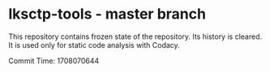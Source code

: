 # lksctp-tools - master branch

This repository contains frozen state of the repository.
Its history is cleared. It is used only for static code
analysis with Codacy.

Commit Time: 1708070644